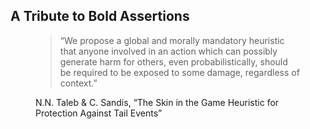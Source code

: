 ## A Tribute to Bold Assertions

<figure>
  <blockquote>
    &ldquo;We propose a global and morally mandatory heuristic that
    anyone involved in an action which can possibly generate harm for
    others, even probabilistically, should be required to be exposed to
    some damage, regardless of context.&rdquo;
  </blockquote>
  <figcaption>
    N.N. Taleb & C. Sandis, &ldquo;The Skin in the Game Heuristic for
    Protection Against Tail Events&rdquo;
  </figcaption>
</figure>
